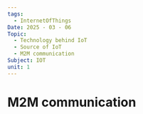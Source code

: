 ```yaml
---
tags:
  - InternetOfThings
Date: 2025 - 03 - 06
Topic:
  - Technology behind IoT
  - Source of IoT
  - M2M communication
Subject: IOT
unit: 1
---
```

# M2M communication
